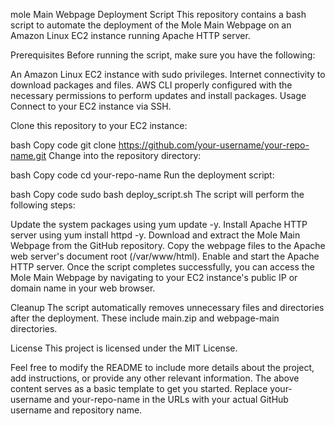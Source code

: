 mole Main Webpage Deployment Script
This repository contains a bash script to automate the deployment of the Mole Main Webpage on an Amazon Linux EC2 instance running Apache HTTP server.

Prerequisites
Before running the script, make sure you have the following:

An Amazon Linux EC2 instance with sudo privileges.
Internet connectivity to download packages and files.
AWS CLI properly configured with the necessary permissions to perform updates and install packages.
Usage
Connect to your EC2 instance via SSH.

Clone this repository to your EC2 instance:

bash
Copy code
git clone https://github.com/your-username/your-repo-name.git
Change into the repository directory:

bash
Copy code
cd your-repo-name
Run the deployment script:

bash
Copy code
sudo bash deploy_script.sh
The script will perform the following steps:

Update the system packages using yum update -y.
Install Apache HTTP server using yum install httpd -y.
Download and extract the Mole Main Webpage from the GitHub repository.
Copy the webpage files to the Apache web server's document root (/var/www/html).
Enable and start the Apache HTTP server.
Once the script completes successfully, you can access the Mole Main Webpage by navigating to your EC2 instance's public IP or domain name in your web browser.

Cleanup
The script automatically removes unnecessary files and directories after the deployment. These include main.zip and webpage-main directories.

License
This project is licensed under the MIT License.

Feel free to modify the README to include more details about the project, add instructions, or provide any other relevant information. The above content serves as a basic template to get you started. Replace your-username and your-repo-name in the URLs with your actual GitHub username and repository name.
